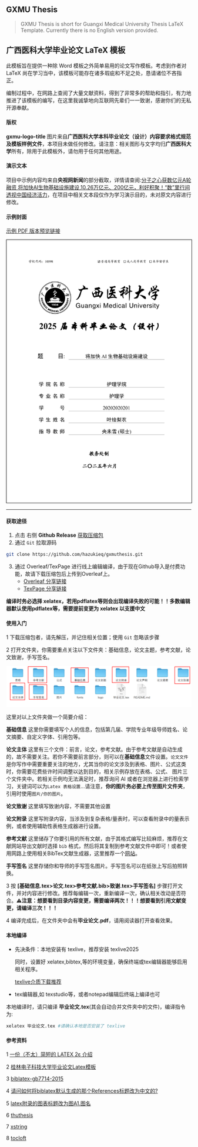 ## GXMU Thesis

> GXMU Thesis is short for Guangxi Medical University Thesis LaTeX Template. Currently there is no English version provided.

## 广西医科大学毕业论文 LaTeX 模板

此模板旨在提供一种除 Word 模板之外简单易用的论文写作模板。考虑到作者对 LaTeX 尚在学习当中，该模板可能存在诸多瑕疵和不足之处，恳请诸位不吝指正。

编制过程中，在网路上查阅了大量文献资料，得到了非常多的帮助和指引，有力地推进了该模板的编写，在这里我诚挚地向互联网先辈们一一致谢，感谢你们的无私开源奉献。

#### 版权

**gxmu-logo-title** 图片来自**广西医科大学本科毕业论文（设计）内容要求格式规范及模板样例文件**，本项目未做任何修改。请注意：相关图形与文字均归**广西医科大学**所有，除用于此模板外，请勿用于任何其他用途。 

#### 演示文本

项目中示例内容均来自**央视网新闻**的部分截取，详情请查阅:[分子之心获数亿元A轮融资 将加快AI生物基础设施建设](https://opinion.cctv.com/2024/09/13/ARTIBJtW5D7Z6oYfhpQyAdLD240913.shtml?spm=C88965.P72990804435.S08478.10),[10.26万亿元、200亿元，利好积聚！“数”里行间透视中国经济活力](https://news.cctv.com/2025/06/05/ARTIak5G4TuHgmOXq2I89J5S250605.shtml)，在项目中相关文本段仅作为学习演示目的，未对原文内容进行修改。

#### 示例封面

[示例 PDF 版本预览链接](https://www.hazukieq.top/txt/gxmu_thesis_sample.pdf)

<img style="border: 1px solid black;" src="./图片/gxmuthesis_cover.png"/>

---

#### 获取途径

1. 点击 右侧 **Github Release** [获取压缩包](https://github.com/hazukieq/gxmuthesis/releases/latest)
2. 通过 `Git` 拉取源码

```bash
git clone https://github.com/hazukieq/gxmuthesis.git
```

3. 通过 Overleaf/TexPage 进行线上编辑编译，由于现在Github导入是付费功能，故请下载压缩包后上传到Overleaf上。
   - [Overleaf 分享链接](  https://www.overleaf.com/read/shmyqrqjvbrj#9dc02b)
   - [TexPage 分享链接](https://www.texpage.com/share/93554ce214384667a8e03ce5ad556752)

**编译时务必选择 xelatex，若用pdflatex等则会出现编译失败的可能！！多数编辑器默认使用pdflatex等，需要提前变更为 xelatex 以支援中文**



#### 使用入门

1 下载压缩包者，请先解压，并记住相关位置；使用 `Git` 忽略该步骤



2 打开文件夹，你需要重点关注以下文件夹：基础信息，论文主题，参考文献，论文致谢，手写签名。

![image-20250703233339369](./图片/folders_shot.png)

这里对以上文件夹做一个简要介绍：

**基础信息** 这里你需要填写个人的信息，包括第几届、学院专业年级导师姓名、论文摘要、自定义字体、引用包等。

**论文主体** 这里有三个文件：前言，论文，参考文献。由于参考文献是自动生成的，故不需要关注。若你不需要前言部分，则可以在**基础信息**文件设置。`论文文件` 是你写作中需要重要关注的地方，尤其当你的论文涉及到表格、图片、公式这类时，你需要花费些许时间调整以达到目的，相关示例存放在表格、公式、 图片三个文件夹中。若相关示例均无法满足时，推荐询问 AI 或者在浏览器上进行检索学习，关键词可以为`Latex 表格设置`...请注意，**你的图片务必要上传至图片文件夹**，引用时使用`图片/你的图片`。

**论文致谢** 这里填写致谢内容，不需要其他设置

**论文附录** 这里写附录内容，当涉及到复杂表格/量表时，可以查看附录中的量表示例，或者使用辅助性表格生成器进行设置。

**参考文献** 这里储存了你要引用的所有文献，由于其格式编写比较麻烦，推荐在文献网站导出文献时选择 `bib` 格式，然后将其复制到参考文献文件中即可！或者使用网路上使用相关BibTex文献生成器，这里推荐一个[网站](https://asouqi.github.io/bibtex-converter/)。

**手写签名** 这里存储你和导师的手写签名图片。手写签名可以在纸张上写后拍照转换。



3 按 **[基础信息.tex>论文.tex>参考文献.bib>致谢.tex>手写签名]** 步骤打开文件，并对内容进行修改。推荐每编辑一次，重新编译一次，确认相关改动是否符合。**⚠️注意：想要看到目录内容变更，需要编译两次！！！想要看到引用文献变更，请编译三次！！！**

4 编译完成后，在文件夹中会有**毕业论文.pdf**，请用阅读器打开查看效果。



#### 本地编译

- 先决条件：本地安装有 texlive，推荐安装 texlive2025

  同时，设置好 xelatex,bibtex,等的环境变量，确保终端或tex编辑器能够启用相关程序。

  [texlive介质下载推荐](https://mirrors.tuna.tsinghua.edu.cn/CTAN/systems/texlive/Images/texlive2025-20250308.iso)

- tex编辑器,如 texstudio等，或者notepad编辑后终端上编译也可

本地编译时，请只编译 **毕业论文.tex**(其会自动合并文件夹中的文件)，编译指令为:

```bash
xelatex 毕业论文.tex #请确认本地是否安装了 texlive
```



#### 参考资料

1 [一份（不太）简短的 LATEX 2ε 介绍](https://ctan.math.utah.edu/ctan/tex-archive/info/lshort/chinese/lshort-zh-cn.pdf)

2 [桂林电子科技大学毕业论文Latex模板](https://github.com/wrm244/GUEThsis/guet-thesis.cls)

3 [biblatex-gb7714-2015](https://github.com/hushidong/biblatex-gb7714-2015)

4 [请问如何将biblatex默认生成的那个References标题改为中文的?](https://www.zhihu.com/question/481540096)

5 [latex附录的图表标题改为图A1.图名](https://zhuanlan.zhihu.com/p/690183371)

6 [thuthesis](https://github.com/tuna/thuthesis)

7 [xstring](https://mirror.nyist.edu.cn/CTAN/macros/generic/xstring/xstring-en.pdf)

8 [tocloft](https://www.sys.kth.se/docs/texlive/texmf-dist/doc/latex/tocloft/tocloft.pdf)